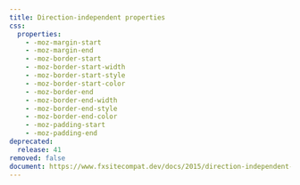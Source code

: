 ```yaml
---
title: Direction-independent properties
css:
  properties:
    - -moz-margin-start
    - -moz-margin-end
    - -moz-border-start
    - -moz-border-start-width
    - -moz-border-start-style
    - -moz-border-start-color
    - -moz-border-end
    - -moz-border-end-width
    - -moz-border-end-style
    - -moz-border-end-color
    - -moz-padding-start
    - -moz-padding-end
deprecated:
  release: 41
removed: false
document: https://www.fxsitecompat.dev/docs/2015/direction-independent-css-properies-have-been-unprefixed/
---
```


